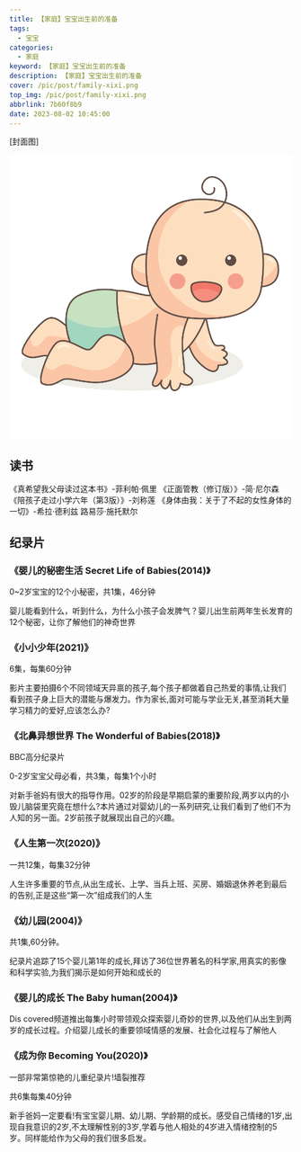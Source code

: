 ```yaml
---
title: 【家庭】宝宝出生前的准备
tags:
  - 宝宝
categories:
  - 家庭
keyword: 【家庭】宝宝出生前的准备
description: 【家庭】宝宝出生前的准备
cover: /pic/post/family-xixi.png
top_img: /pic/post/family-xixi.png
abbrlink: 7b60f8b9
date: 2023-08-02 10:45:00
---
```


[封面图]

![封面图](../pic/post/family-xixi.png)

## 读书

《真希望我父母读过这本书》-菲利帕·佩里
《正面管教（修订版）》-简·尼尔森
《陪孩子走过小学六年（第3版）》-刘称莲
《身体由我：关于了不起的女性身体的一切》-希拉·德利兹 路易莎·施托默尔

## 纪录片

### 《婴儿的秘密生活 Secret Life of Babies(2014)》

0~2岁宝宝的12个小秘密，共1集，46分钟

婴儿能看到什么，听到什么，为什么小孩子会发脾气？婴儿出生前两年生长发育的12个秘密，让你了解他们的神奇世界

### 《小小少年(2021)》

6集，每集60分钟

影片主要拍摄6个不同领域天异禀的孩子,每个孩子都做着自己热爱的事情,让我们看到孩子身上巨大的潜能与爆发力。作为家长,面对可能与学业无关,甚至消耗大量学习精力的爱好,应该怎么办?

### 《北鼻异想世界 The Wonderful of Babies(2018)》

BBC高分纪录片

0-2岁宝宝父母必看，共3集，每集1个小时

对新手爸妈有很大的指导作用。02岁的阶段是早期启蒙的重要阶段,两岁以内的小毁儿脑袋里究竟在想什么?本片通过对婴幼儿的一系列研究,让我们看到了他们不为人知的另一面。2岁前孩子就展现出自己的兴趣。

### 《人生第一次(2020)》

一共12集，每集32分钟

人生许多重要的节点,从出生成长、上学、当兵上班、买房、婚姻退休养老到最后的告别,正是这些“第一次”组成我们的人生

### 《幼儿园(2004)》

共1集,60分钟。

纪录片追踪了15个婴儿第1年的成长,拜访了36位世界著名的科学家,用真实的影像和科学实验,为我们揭示是如何开始和成长的

### 《婴儿的成长 The Baby human(2004)》

Dis covered频道推出每集小时带领观众探索婴儿奇妙的世界,以及他们从出生到两岁的成长过程。介绍婴儿成长的重要领域情感的发展、社会化过程与了解他人

### 《成为你 Becoming You(2020)》

一部非常第惊艳的儿重纪录片!墙裂推荐

共6集每集40分钟

新手爸妈一定要看!有宝宝婴儿期、幼儿期、学龄期的成长。感受自己情绪的1岁,出现自我意识的2岁,不太理解性别的3岁,学着与他人相处的4岁进入情绪控制的5岁。同样能给作为父母的我们很多启发。

## 